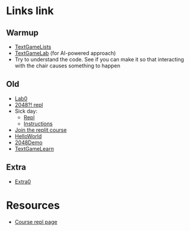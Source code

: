 # Links link
## Warmup
* [TextGameLists](https://replit.com/team/CS9-Block2-2223/TextGameLists)
* [TextGameLab](https://replit.com/team/CS9-Block2-2223/TextGameLab) (for AI-powered approach)
* Try to understand the code. See if you can make it so that interacting with the chair causes something to happen

## Old
* [Lab0](https://replit.com/team/CS9-Block2-2223/Lab0AreaCalc)
* [2048?! repl](https://replit.com/team/CS9-Block2-2223/2048) 
* Sick day: 
    - [Repl](https://replit.com/team/CS9-Block2-2223/1010)
    - [Instructions](https://docs.google.com/document/d/1YM1BvylVc83LdTTyuVw-0j_n9ECo5_G9Xx8_HshDZOU/edit?usp=sharing)
* [Join the replit course](https://replit.com/teams/join/ybrqajqhsnsjyvjjreekdizbjvjqobrp-CS9-Block2-2223)
* [HelloWorld](https://replit.com/team/CS9-Block2-2223/HelloWorld)
* [2048Demo](https://replit.com/@mrDonoghue/demo)
* [TextGameLearn](https://replit.com/team/CS9-Block2-2223/TextGameLearn)

## Extra
* [Extra0](TODO)


# Resources
* [Course repl page](https://replit.com/team/CS9-Block2-2223)
